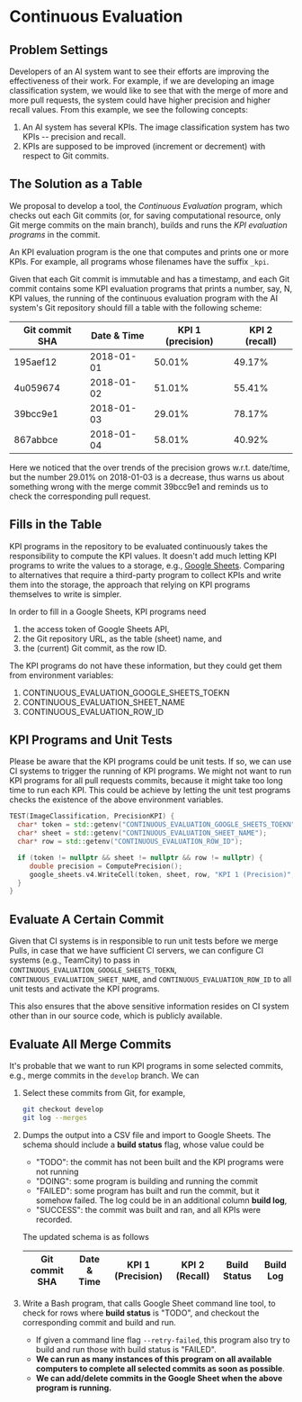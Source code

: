 # Continuous Evaluation

## Problem Settings

Developers of an AI system want to see their efforts are improving the effectiveness of their work. For example, if we are developing an image classification system, we would like to see that with the merge of more and more pull requests, the system could have higher precision and higher recall values.  From this example, we see the following concepts:

1. An AI system has several KPIs.  The image classification system has two KPIs -- precision and recall.
1. KPIs are supposed to be improved (increment or decrement) with respect to Git commits.

## The Solution as a Table

We proposal to develop a tool, the *Continuous Evaluation* program, which checks out each Git commits (or, for saving computational resource, only Git merge commits on the main branch), builds and runs the *KPI evaluation programs* in the commit.  

An KPI evaluation program is the one that computes and prints one or more KPIs.  For example, all programs whose filenames have the suffix `_kpi`.

Given that each Git commit is immutable and has a timestamp, and each Git commit contains some KPI evaluation programs that prints a number, say, N, KPI values, the running of the continuous evaluation program with the AI system's Git repository should fill a table with the following scheme:

| Git commit SHA | Date & Time | KPI 1 (precision) | KPI 2 (recall) |
|----------------|-------------|-------------------|----------------|
| 195aef12       | 2018-01-01  | 50.01%            | 49.17%         |
| 4u059674       | 2018-01-02  | 51.01%            | 55.41%         |
| 39bcc9e1       | 2018-01-03  | 29.01%            | 78.17%         |
| 867abbce       | 2018-01-04  | 58.01%            | 40.92%         |

Here we noticed that the over trends of the precision grows w.r.t. date/time, but the number 29.01% on 2018-01-03 is a decrease, thus warns us about something wrong with the merge commit 39bcc9e1 and reminds us to check the corresponding pull request.

## Fills in the Table

KPI programs in the repository to be evaluated continuously takes the responsibility to compute the KPI values. It doesn't add much letting KPI programs to write the values to a storage, e.g., [Google Sheets](https://developers.google.com/sheets/guides/concepts). Comparing to alternatives that require a third-party program to collect KPIs and write them into the storage, the approach that relying on KPI programs themselves to write is simpler. 

In order to fill in a Google Sheets, KPI programs need 

1. the access token of Google Sheets API,
1. the Git repository URL, as the table (sheet) name, and
1. the (current) Git commit, as the row ID.

The KPI programs do not have these information, but they could get them from environment variables:

1. CONTINUOUS_EVALUATION_GOOGLE_SHEETS_TOEKN
1. CONTINUOUS_EVALUATION_SHEET_NAME
1. CONTINUOUS_EVALUATION_ROW_ID

## KPI Programs and Unit Tests

Please be aware that the KPI programs could be unit tests.  If so, we can use CI systems to trigger the running of KPI programs.  We might not want to run KPI programs for all pull requests commits, because it might take too long time to run each KPI.  This could be achieve by letting the unit test programs checks the existence of the above environment variables.

```c++
TEST(ImageClassification, PrecisionKPI) {
  char* token = std::getenv("CONTINUOUS_EVALUATION_GOOGLE_SHEETS_TOEKN");
  char* sheet = std::getenv("CONTINUOUS_EVALUATION_SHEET_NAME");
  char* row = std::getenv("CONTINUOUS_EVALUATION_ROW_ID");

  if (token != nullptr && sheet != nullptr && row != nullptr) {
     double precision = ComputePrecision();
     google_sheets.v4.WriteCell(token, sheet, row, "KPI 1 (Precision)", precision);
  }
}
```

## Evaluate A Certain Commit

Given that CI systems is in responsible to run unit tests before we merge Pulls, in case that we have sufficient CI servers, we can configure CI systems (e.g., TeamCity) to pass in `CONTINUOUS_EVALUATION_GOOGLE_SHEETS_TOEKN`, `CONTINUOUS_EVALUATION_SHEET_NAME`, and `CONTINUOUS_EVALUATION_ROW_ID` to all unit tests and activate the KPI programs.

This also ensures that the above sensitive information resides on CI system other than in our source code, which is publicly available.

## Evaluate All Merge Commits

It's probable that we want to run KPI programs in some selected commits, e.g., merge commits in the `develop` branch.  We can 

1. Select these commits from Git, for example,
 
   ```bash
   git checkout develop
   git log --merges
   ```
   
1. Dumps the output into a CSV file and import to Google Sheets.  The schema should include a **build status** flag, whose value could be 

   - "TODO": the commit has not been built and the KPI programs were not running
   - "DOING": some program is building and running the commit
   - "FAILED": some program has built and run the commit, but it somehow failed. The log could be in an additional column **build log**,
   - "SUCCESS": the commit was built and ran, and all KPIs were recorded.
   
   The updated schema is as follows
   
   | Git commit SHA | Date & Time | KPI 1 (Precision) | KPI 2 (Recall) | Build Status | Build Log |
   |----------------|-------------|-------|------|--------------|-----------|
   
1. Write a Bash program, that calls Google Sheet command line tool, to check for rows where **build status** is "TODO", and checkout the corresponding commit and build and run.  

   - If given a command line flag `--retry-failed`, this program also try to build and run those with build status is "FAILED".
   - **We can run as many instances of this program on all available computers to complete all selected commits as soon as possible**.
   - **We can add/delete commits in the Google Sheet when the above program is running.**
